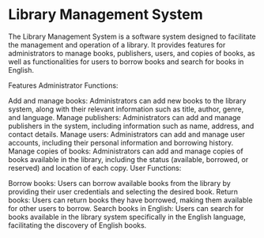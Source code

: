 # Library Management System
The Library Management System is a software system designed to facilitate the management and operation of a library. It provides features for administrators to manage books, publishers, users, and copies of books, as well as functionalities for users to borrow books and search for books in English.

Features
Administrator Functions:

Add and manage books: Administrators can add new books to the library system, along with their relevant information such as title, author, genre, and language.
Manage publishers: Administrators can add and manage publishers in the system, including information such as name, address, and contact details.
Manage users: Administrators can add and manage user accounts, including their personal information and borrowing history.
Manage copies of books: Administrators can add and manage copies of books available in the library, including the status (available, borrowed, or reserved) and location of each copy.
User Functions:

Borrow books: Users can borrow available books from the library by providing their user credentials and selecting the desired book.
Return books: Users can return books they have borrowed, making them available for other users to borrow.
Search books in English: Users can search for books available in the library system specifically in the English language, facilitating the discovery of English books.
